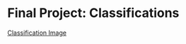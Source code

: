 # Final Project: Classifications

 [Classification Image ](https://stock-dataviz.s3-us-west-2.amazonaws.com/Classifications.JPG)
